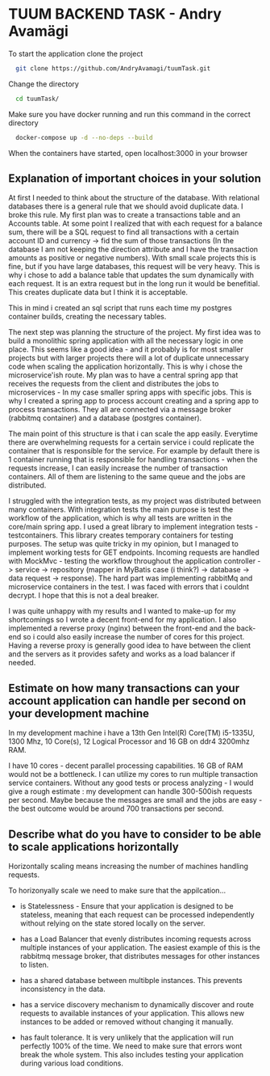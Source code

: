 # TUUM BACKEND TASK - Andry Avamägi

To start the application clone the project 

```bash
  git clone https://github.com/AndryAvamagi/tuumTask.git
```

Change the directory

```bash
  cd tuumTask/
```

Make sure you have docker running and run this command in the correct directory
```bash
  docker-compose up -d --no-deps --build
```
When the containers have started, open localhost:3000 in your browser

## Explanation of important choices in your solution

At first I needed to think about the structure of the database. With relational databases there is a general rule that we should avoid
duplicate data. I broke this rule.
My first plan was to create a transactions table and an Accounts table. At some point I realized that with each request for a balance sum, 
there will be a SQL request to find all transactions with a certain account ID and currency -> fid the sum of those transactions (In the database 
I am not keeping the direction attribute and I have the transaction amounts as positive or negative numbers). With small scale projects this is fine, but if you have large databases, this request will be very heavy. This is why i chose to add a balance table that updates the sum dynamically with each request. It is an extra request but in the long run it would be benefitial. This creates duplicate data but I think it is acceptable.

This in mind i created an sql script that runs each time my postgres container builds, creating the necessary tables. 

The next step was planning the structure of the project. My first idea was to build a monolithic spring application with all the necessary logic in one place. This seems like a good idea - and it probably is for most smaller projects but with larger projects there will a lot of duplicate unnecessary code when scaling the application horizontally. This is why i chose the microservice'ish route. My plan was to have a central spring app that receives the requests from the client and distributes the jobs to microservices - In my case smaller spring apps with specific jobs. This is why I created a spring app to process account creating and a spring app to process transactions. They all are connected via a message broker (rabbitmq container) and a database (postgres container). 

The main point of this structure is that i can scale the app easily. Everytime there are overwhelming requests for a certain service i could replicate the container that is responsible for the service. For example by default there is 1 container running that is responsible for handling transactions - when the requests increase, I can easily increase the number of transaction containers. All of them are listening to the same queue and the jobs are distributed.


I struggled with the integration tests, as my project was distributed between many containers. 
With integration tests the main purpose is test the workflow of the application, which is why all tests are written in the core/main spring app. I used a great library to implement integration tests - testcontainers. This library creates temporary containers for testing purposes. The setup was quite tricky in my opinion, but I managed to implement working tests for GET endpoints. Incoming requests are handled with MockMvc - testing the workflow throughout the application controller -> service -> repository (mapper in MyBatis case (i think?) -> database -> data request -> response). 
The hard part was implementing rabbitMq and microservice containers in the test. I was faced with errors that i couldnt decrypt. I hope that this is not a deal breaker.

I was quite unhappy with my results and I wanted to make-up for my shortcomings so I wrote a decent front-end for my application. I also implemented a reverse proxy (nginx) between the front-end and the back-end so i could also easily increase the number of cores for this project. Having a reverse proxy is generally good idea to have between the client and the servers as it provides safety and works as a load balancer if needed.


## Estimate on how many transactions can your account application can handle per second on your development machine

In my development machine i have a 13th Gen Intel(R) Core(TM) i5-1335U, 1300 Mhz, 10 Core(s), 12 Logical Processor and 16 GB on ddr4 3200mhz RAM. 

I have 10 cores -  decent parallel processing capabilities.
16 GB of RAM would not be a bottleneck. 
I can utilize my cores to run multiple transaction service containers.
Without any good tests or process analyzing - I would give a rough estimate : my development can handle 300-500ish requests per second. Maybe because the messages are small and the jobs are easy - the best outcome would be around 700 transactions per second. 



## Describe what do you have to consider to be able to scale applications horizontally


Horizontally scaling means increasing the number of machines handling requests. 

To horizonyally scale we need to make sure that the appilcation...

- is Statelessness - Ensure that your application is designed to be stateless, meaning that each request can be processed independently without relying on the state stored locally on the server.

- has a Load Balancer that evenly distributes incoming requests across multiple instances of your application. The easiest example of this is the rabbitmq message broker, that distributes messages for other instances to listen.

- has a shared database between multibple instances. This prevents inconsistency in the data.

- has a service discovery mechanism to dynamically discover and route requests to available instances of your application. This allows new instances to be added or removed without changing it manually.

- has fault tolerance. It is very unlikely that the application will run perfectly 100% of the time. We need to make sure that errors wont break the whole system. This also includes testing your application during various load conditions. 
